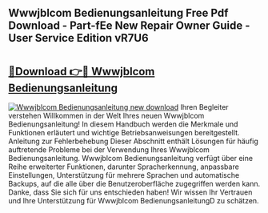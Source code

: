 ## Wwwjblcom Bedienungsanleitung Free Pdf Download - Part-fEe New Repair Owner Guide - User Service Edition vR7U6

# <h2><a href="http://df46iy.blite.top/?on=Wwwjblcom+Bedienungsanleitung">🔗Download 👉🔴 Wwwjblcom Bedienungsanleitung</a></h2>

[![Wwwjblcom Bedienungsanleitung new download](https://i.imgur.com/lujVjoI.png)](http://df46iy.blite.top/?on=Wwwjblcom+Bedienungsanleitung)
Ihren Begleiter verstehen Willkommen in der Welt Ihres neuen Wwwjblcom Bedienungsanleitung! In diesem Handbuch werden die Merkmale und Funktionen erläutert und wichtige Betriebsanweisungen bereitgestellt. Anleitung zur Fehlerbehebung Dieser Abschnitt enthält Lösungen für häufig auftretende Probleme bei der Verwendung Ihres Wwwjblcom Bedienungsanleitung. Wwwjblcom Bedienungsanleitung verfügt über eine Reihe erweiterter Funktionen, darunter Spracherkennung, anpassbare Einstellungen, Unterstützung für mehrere Sprachen und automatische Backups, auf die alle über die Benutzeroberfläche zugegriffen werden kann. Danke, dass Sie sich für uns entschieden haben! Wir wissen Ihr Vertrauen und Ihre Unterstützung für Wwwjblcom BedienungsanleitungD zu schätzen.
